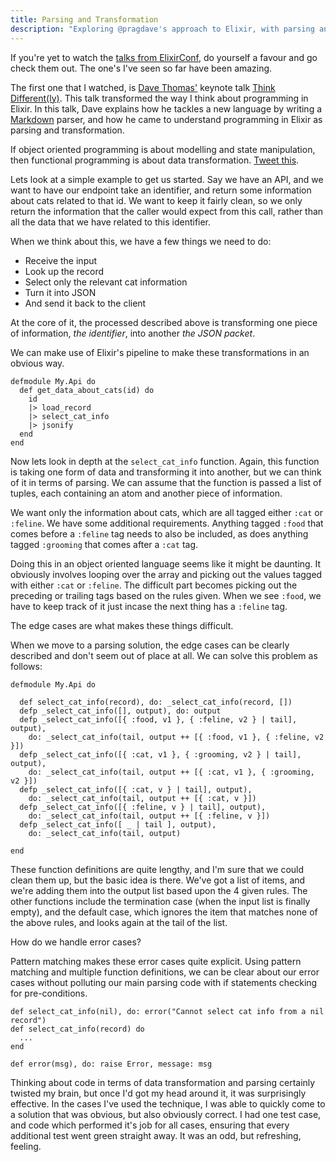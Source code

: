 ```yaml
---
title: Parsing and Transformation
description: "Exploring @pragdave's approach to Elixir, with parsing and transformation"
---
```


If you're yet to watch the [talks from ElixirConf](), do yourself a favour and go check them out. The one's I've seen so far have been amazing.

The first one that I watched, is [Dave Thomas'](http://twitter.com/pragdave) keynote talk [Think Different(ly)](). This talk transformed the way I think about programming in Elixir. In this talk, Dave explains how he tackles a new language by writing a [Markdown]() parser, and how he came to understand programming in Elixir as parsing and transformation.

If object oriented programming is about modelling and state manipulation, then functional programming is about data transformation. [Tweet this]().

Lets look at a simple example to get us started. Say we have an API, and we want to have our endpoint take an identifier, and return some information about cats related to that id. We want to keep it fairly clean, so we only return the information that the caller would expect from this call, rather than all the data that we have related to this identifier.

When we think about this, we have a few things we need to do:

* Receive the input
* Look up the record
* Select only the relevant cat information
* Turn it into JSON
* And send it back to the client

At the core of it, the processed described above is transforming one piece of information, _the identifier_, into another _the JSON packet_.

We can make use of Elixir's pipeline to make these transformations in an obvious way.

    defmodule My.Api do
      def get_data_about_cats(id) do
        id
        |> load_record
        |> select_cat_info
        |> jsonify
      end
    end

Now lets look in depth at the `select_cat_info` function. Again, this function is taking one form of data and transforming it into another, but we can think of it in terms of parsing. We can assume that the function is passed a list of tuples, each containing an atom and another piece of information.

We want only the information about cats, which are all tagged either `:cat` or `:feline`. We have some additional requirements. Anything tagged `:food` that comes before a `:feline` tag needs to also be included, as does anything tagged `:grooming` that comes after a `:cat` tag.

Doing this in an object oriented language seems like it might be daunting. It obviously involves looping over the array and picking out the values tagged with either `:cat` or `:feline`. The difficult part becomes picking out the preceding or trailing tags based on the rules given. When we see `:food`, we have to keep track of it just incase the next thing has a `:feline` tag.

The edge cases are what makes these things difficult.

When we move to a parsing solution, the edge cases can be clearly described and don't seem out of place at all. We can solve this problem as follows:

    defmodule My.Api do

      def select_cat_info(record), do: _select_cat_info(record, [])
      defp _select_cat_info([], output), do: output
      defp _select_cat_info([{ :food, v1 }, { :feline, v2 } | tail], output),
        do: _select_cat_info(tail, output ++ [{ :food, v1 }, { :feline, v2 }])
      defp _select_cat_info([{ :cat, v1 }, { :grooming, v2 } | tail], output),
        do: _select_cat_info(tail, output ++ [{ :cat, v1 }, { :grooming, v2 }])
      defp _select_cat_info([{ :cat, v } | tail], output),
        do: _select_cat_info(tail, output ++ [{ :cat, v }])
      defp _select_cat_info([{ :feline, v } | tail], output),
        do: _select_cat_info(tail, output ++ [{ :feline, v }])
      defp _select_cat_info([ _ | tail ], output),
        do: _select_cat_info(tail, output)

    end

These function definitions are quite lengthy, and I'm sure that we could clean them up, but the basic idea is there. We've got a list of items, and we're adding them into the output list based upon the 4 given rules. The other functions include the termination case (when the input list is finally empty), and the default case, which ignores the item that matches none of the above rules, and looks again at the tail of the list.

How do we handle error cases?

Pattern matching makes these error cases quite explicit. Using pattern matching and multiple function definitions, we can be clear about our error cases without polluting our main parsing code with if statements checking for pre-conditions.

    def select_cat_info(nil), do: error("Cannot select cat info from a nil record")
    def select_cat_info(record) do
      ...
    end

    def error(msg), do: raise Error, message: msg

Thinking about code in terms of data transformation and parsing certainly twisted my brain, but once I'd got my head around it, it was surprisingly effective. In the cases I've used the technique, I was able to quickly come to a solution that was obvious, but also obviously correct. I had one test case, and code which performed it's job for all cases, ensuring that every additional test went green straight away. It was an odd, but refreshing, feeling.
